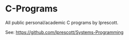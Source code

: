 # C-Programs
All public personal/academic C programs by lprescott.

See:
https://github.com/lprescott/Systems-Programming
